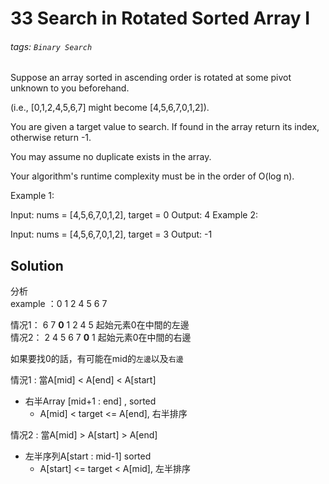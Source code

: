 # 33 Search in Rotated Sorted Array I 
###### tags: `Binary Search`

Suppose an array sorted in ascending order is rotated at some pivot unknown to you beforehand.

(i.e., [0,1,2,4,5,6,7] might become [4,5,6,7,0,1,2]).

You are given a target value to search. If found in the array return its index, otherwise return -1.

You may assume no duplicate exists in the array.

Your algorithm's runtime complexity must be in the order of O(log n).

Example 1:

Input: nums = [4,5,6,7,0,1,2], target = 0
Output: 4
Example 2:

Input: nums = [4,5,6,7,0,1,2], target = 3
Output: -1

## Solution

分析  
example ：0 1 2 4 5 6 7

情况1：  6 7 **0** 1 2 4 5    起始元素0在中間的左邊  
情况2：  2 4 5 6 7 **0** 1    起始元素0在中間的右邊  

如果要找0的話，有可能在mid的`左邊`以及`右邊`

情況1 : 當A[mid] < A[end] < A[start]

- 右半Array [mid+1 : end] , sorted
    - A[mid] < target <= A[end], 右半排序

情况2 : 當A[mid] > A[start] > A[end]
- 左半序列A[start : mid-1] sorted
    -  A[start] <= target < A[mid], 左半排序
